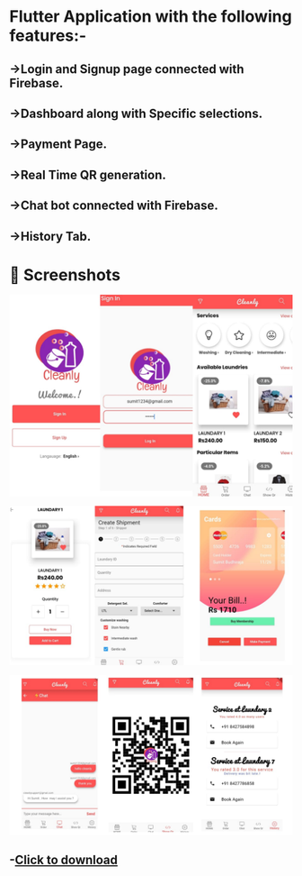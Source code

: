 # Flutter Application with the following features:-

## ->Login and Signup page connected with Firebase.
## ->Dashboard along with Specific selections.
## ->Payment Page.
## ->Real Time QR generation.
## ->Chat bot connected with Firebase.
## ->History Tab.

# 📸 Screenshots

![](https://github.com/Sumit-Budhiraja/Flutter-Laundary-App-With-Firebase/blob/master/ss/1.jpeg)



![](https://github.com/Sumit-Budhiraja/Flutter-Laundary-App-With-Firebase/blob/master/ss/2.jpeg)




![](https://github.com/Sumit-Budhiraja/Flutter-Laundary-App-With-Firebase/blob/master/ss/3.jpeg)



## -[Click to download](https://github.com/Sumit-Budhiraja/Flutter-Laundary-App-With-Firebase/blob/master/build/app/outputs/apk/app.apk)

